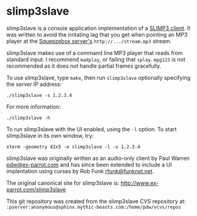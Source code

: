 slimp3slave
===========

slimp3slave is a console application implementation of a
[SLIMP3 client](http://wiki.slimdevices.com/index.php/SLIMP3).
It was written to avoid the irritating lag that you get when pointing an
MP3 player at the
[Squeezebox server's](http://wiki.slimdevices.com/index.php/Squeezebox_Server)
`http://.../stream.mp3` stream.

slimp3slave makes use of a command line MP3 player that reads from
standard input.  I recommend `madplay`, or failing that `splay`.  `mpg123`
is not recommended as it does not handle partial frames gracefully.

To use slimp3slave, type `make`, then run `slimp3slave` optionally
specifying the server IP address:

    ./slimp3slave -s 1.2.3.4

For more information:

    ./slimp3slave -h

To run slimp3slave with the UI enabled, using the `-l` option.  To start
slimp3slave in its own window, try:

    xterm -geometry 42x5 -e slimp3slave -l -s 1.2.3.4

slimp3slave was originally written as an audio-only client by Paul
Warren <pdw@ex-parrot.com> and has since been extended to include a UI
implentation using curses by Rob Funk <rfunk@funknet.net>.

The original canonical site for slimp3slave is:
<http://www.ex-parrot.com/slimp3slave>

This git repository was created from the slimp3slave CVS repository at:
`:pserver:anonymous@sphinx.mythic-beasts.com:/home/pdw/vcvs/repos`
